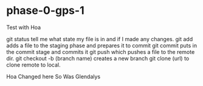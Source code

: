 phase-0-gps-1
=============

Test with Hoa

git status tell me what state my file is in and if I made any changes.
git add adds a file to the staging phase and prepares it to commit
git commit puts in the commit stage and commits it
git push which pushes a file to the remote dir.
git checkout -b (branch name) creates a new branch
git clone (url) to clone remote to local.


Hoa Changed here So Was Glendalys
